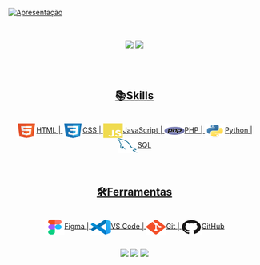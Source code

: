   <a href="https://github.com/iuripaiva">
  
  ![Apresentação](https://readme-typing-svg.herokuapp.com/?color=D2B270&size=30&center=true&vCenter=true&width=1000&lines=Oi,+boas+vindas!;Meu+nome+é+Iuri+Paiva;Tenho+25+anos;Focando+na+área+de+Desenvolvimento+Web!)
  
<div align="center">
  
   </br></br>
  <img height="180em" src="https://github-readme-stats-sigma-five.vercel.app/api?username=iuripaiva&show_icons=true&theme=ayu-mirage&include_all_commits=true&count_private=true"/>
  <img height="180em" src="https://github-readme-stats-sigma-five.vercel.app/api/top-langs/?username=iuripaiva&layout=compact&langs_count=7&theme=ayu-mirage"/>
  
</div>
  
</br></br>
  
<div align="center">
  
   ## 📚Skills
  
  <div style="display: inline_block"><br>
     <img align="center" alt="HTML" height="30" width="40" src="https://raw.githubusercontent.com/devicons/devicon/master/icons/html5/html5-original.svg">HTML |
     <img align="center" alt="CSS" height="30" width="40" src="https://raw.githubusercontent.com/devicons/devicon/master/icons/css3/css3-original.svg">CSS |
     <img align="center" alt="JavaScript" height="30" width="40" src="https://raw.githubusercontent.com/devicons/devicon/master/icons/javascript/javascript-plain.svg">JavaScript |
     <img align="center" alt="PHP" height="30" width="40" src="https://raw.githubusercontent.com/devicons/devicon/master/icons/php/php-original.svg">PHP |
     <img align="center" alt="Python" height="30" width="40" src="https://raw.githubusercontent.com/devicons/devicon/master/icons/python/python-original.svg">Python |
    <img align="center" alt="MySQL" height="30" width="40" src="https://raw.githubusercontent.com/devicons/devicon/master/icons/mysql/mysql-original.svg">SQL
  </div>
  </br></br>
  
## 🛠Ferramentas
  
  <div style="display: inline_block"><br>
     <img align="center" alt="HTML" height="30" width="40" src="https://raw.githubusercontent.com/devicons/devicon/master/icons/figma/figma-original.svg">Figma |
     <img align="center" alt="CSS" height="30" width="40" src="https://raw.githubusercontent.com/devicons/devicon/master/icons/vscode/vscode-original.svg">VS Code |
    <img align="center" alt="Git" height="30" width="40" src="https://raw.githubusercontent.com/devicons/devicon/master/icons/git/git-original.svg">Git |
    <img align="center" alt="GitHub" height="30" width="40" src="https://raw.githubusercontent.com/devicons/devicon/master/icons/github/github-original.svg">GitHub
  </div>
  
  ##
 
  <div> 
    <a href="https://instagram.com/iuripaiva" target="_blank"><img src="https://img.shields.io/badge/-Instagram-%23E4405F?style=for-the-badge&logo=instagram&logoColor=white" target="_blank"></a>
    <a href = "mailto:iuripaiva27@gmail.com"><img src="https://img.shields.io/badge/-Gmail-%23333?style=for-the-badge&logo=gmail&logoColor=white" target="_blank"></a>
    <a href="https://www.linkedin.com/in/iuripaiva" target="_blank"><img src="https://img.shields.io/badge/-LinkedIn-%230077B5?style=for-the-badge&logo=linkedin&logoColor=white" target="_blank"></a>  
  </div>
  
</div>
